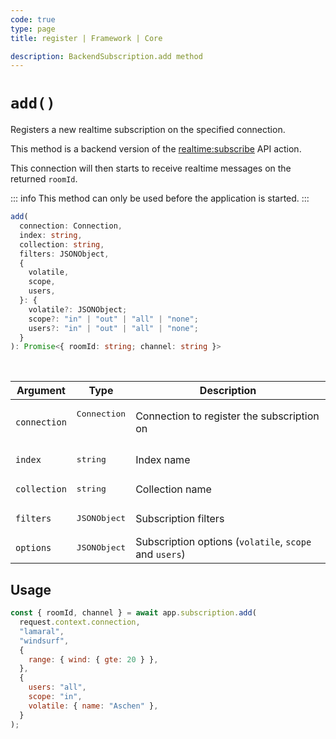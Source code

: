 ```yaml
---
code: true
type: page
title: register | Framework | Core

description: BackendSubscription.add method
---
```


# `add()`

<SinceBadge version="auto-version" />

Registers a new realtime subscription on the specified connection.

This method is a backend version of the [realtime:subscribe](/core/2/api/controllers/realtime/subscribe) API action.

This connection will then starts to receive realtime messages on the returned `roomId`.

::: info
This method can only be used before the application is started.
:::

```ts
add(
  connection: Connection,
  index: string,
  collection: string,
  filters: JSONObject,
  {
    volatile,
    scope,
    users,
  }: {
    volatile?: JSONObject;
    scope?: "in" | "out" | "all" | "none";
    users?: "in" | "out" | "all" | "none";
  }
): Promise<{ roomId: string; channel: string }>
```

<br/>

| Argument     | Type                  | Description                                            |
| ------------ | --------------------- | ------------------------------------------------------ |
| `connection` | <pre>Connection<pre>  | Connection to register the subscription on             |
| `index`      | <pre>string</pre>     | Index name                                             |
| `collection` | <pre>string</pre>     | Collection name                                        |
| `filters`    | <pre>JSONObject</pre> | Subscription filters                                   |
| `options`    | <pre>JSONObject</pre> | Subscription options (`volatile`, `scope` and `users`) |

## Usage

```js
const { roomId, channel } = await app.subscription.add(
  request.context.connection,
  "lamaral",
  "windsurf",
  {
    range: { wind: { gte: 20 } },
  },
  {
    users: "all",
    scope: "in",
    volatile: { name: "Aschen" },
  }
);
```
